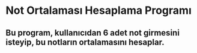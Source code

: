 # Not Ortalaması Hesaplama Programı
## Bu program, kullanıcıdan 6 adet not girmesini isteyip, bu notların ortalamasını hesaplar.

```